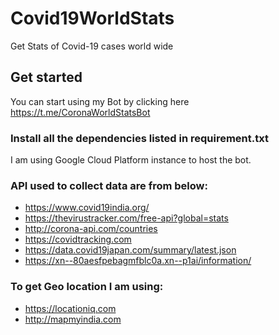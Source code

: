 # Covid19WorldStats
Get Stats of Covid-19 cases world wide

## Get started
You can start using my Bot by clicking here 
https://t.me/CoronaWorldStatsBot

### Install all the dependencies listed in requirement.txt

I am using Google Cloud Platform instance to host the bot.

### API used to collect data are from below:

- https://www.covid19india.org/
- https://thevirustracker.com/free-api?global=stats
- http://corona-api.com/countries
- https://covidtracking.com
- https://data.covid19japan.com/summary/latest.json
- https://xn--80aesfpebagmfblc0a.xn--p1ai/information/

### To get Geo location I am using: 

- https://locationiq.com
- http://mapmyindia.com

